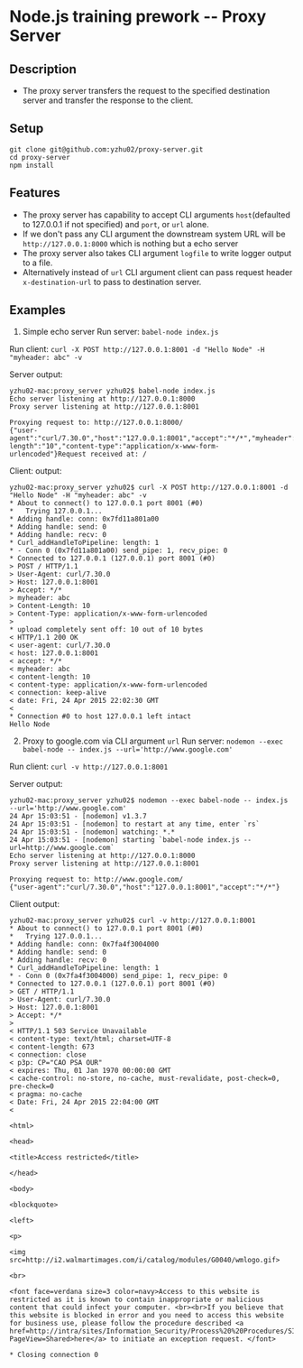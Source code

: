 # Node.js training prework -- Proxy Server

## Description
* The proxy server transfers the request to the specified destination server and transfer the response to the client.

## Setup
```
git clone git@github.com:yzhu02/proxy-server.git
cd proxy-server
npm install
```

## Features
* The proxy server has capability to accept CLI arguments `host`(defaulted to 127.0.0.1 if not specified) and `port`, or `url` alone.
* If we don't pass any CLI argument the downstream system URL will be `http://127.0.0.1:8000` which is nothing but a echo server
* The proxy server also takes CLI argument `logfile` to write logger output to a file.
* Alternatively instead of `url` CLI argument client can pass request header `x-destination-url` to pass to destination server.

## Examples
1) Simple echo server
Run server:
`babel-node index.js`

Run client:
`curl -X POST http://127.0.0.1:8001 -d "Hello Node" -H "myheader: abc" -v`

Server output:
```
yzhu02-mac:proxy_server yzhu02$ babel-node index.js
Echo server listening at http://127.0.0.1:8000
Proxy server listening at http://127.0.0.1:8001

Proxying request to: http://127.0.0.1:8000/
{"user-agent":"curl/7.30.0","host":"127.0.0.1:8001","accept":"*/*","myheader":"abc","content-length":"10","content-type":"application/x-www-form-urlencoded"}Request received at: /
```

Client: output: 
```
yzhu02-mac:proxy_server yzhu02$ curl -X POST http://127.0.0.1:8001 -d "Hello Node" -H "myheader: abc" -v
* About to connect() to 127.0.0.1 port 8001 (#0)
*   Trying 127.0.0.1...
* Adding handle: conn: 0x7fd11a801a00
* Adding handle: send: 0
* Adding handle: recv: 0
* Curl_addHandleToPipeline: length: 1
* - Conn 0 (0x7fd11a801a00) send_pipe: 1, recv_pipe: 0
* Connected to 127.0.0.1 (127.0.0.1) port 8001 (#0)
> POST / HTTP/1.1
> User-Agent: curl/7.30.0
> Host: 127.0.0.1:8001
> Accept: */*
> myheader: abc
> Content-Length: 10
> Content-Type: application/x-www-form-urlencoded
> 
* upload completely sent off: 10 out of 10 bytes
< HTTP/1.1 200 OK
< user-agent: curl/7.30.0
< host: 127.0.0.1:8001
< accept: */*
< myheader: abc
< content-length: 10
< content-type: application/x-www-form-urlencoded
< connection: keep-alive
< date: Fri, 24 Apr 2015 22:02:30 GMT
< 
* Connection #0 to host 127.0.0.1 left intact
Hello Node
```

2) Proxy to google.com via CLI argument `url`
Run server:
`nodemon --exec babel-node -- index.js --url='http://www.google.com'`

Run client:
`curl -v http://127.0.0.1:8001`

Server output:
```
yzhu02-mac:proxy_server yzhu02$ nodemon --exec babel-node -- index.js --url='http://www.google.com'
24 Apr 15:03:51 - [nodemon] v1.3.7
24 Apr 15:03:51 - [nodemon] to restart at any time, enter `rs`
24 Apr 15:03:51 - [nodemon] watching: *.*
24 Apr 15:03:51 - [nodemon] starting `babel-node index.js --url=http://www.google.com`
Echo server listening at http://127.0.0.1:8000
Proxy server listening at http://127.0.0.1:8001

Proxying request to: http://www.google.com/
{"user-agent":"curl/7.30.0","host":"127.0.0.1:8001","accept":"*/*"}
```

Client output:
```
yzhu02-mac:proxy_server yzhu02$ curl -v http://127.0.0.1:8001
* About to connect() to 127.0.0.1 port 8001 (#0)
*   Trying 127.0.0.1...
* Adding handle: conn: 0x7fa4f3004000
* Adding handle: send: 0
* Adding handle: recv: 0
* Curl_addHandleToPipeline: length: 1
* - Conn 0 (0x7fa4f3004000) send_pipe: 1, recv_pipe: 0
* Connected to 127.0.0.1 (127.0.0.1) port 8001 (#0)
> GET / HTTP/1.1
> User-Agent: curl/7.30.0
> Host: 127.0.0.1:8001
> Accept: */*
> 
< HTTP/1.1 503 Service Unavailable
< content-type: text/html; charset=UTF-8
< content-length: 673
< connection: close
< p3p: CP="CAO PSA OUR"
< expires: Thu, 01 Jan 1970 00:00:00 GMT
< cache-control: no-store, no-cache, must-revalidate, post-check=0, pre-check=0
< pragma: no-cache
< Date: Fri, 24 Apr 2015 22:04:00 GMT
< 

<html>

<head>

<title>Access restricted</title>

</head>

<body>

<blockquote>

<left>

<p>

<img src=http://i2.walmartimages.com/i/catalog/modules/G0040/wmlogo.gif>

<br>

<font face=verdana size=3 color=navy>Access to this website is restricted as it is known to contain inappropriate or malicious content that could infect your computer. <br><br>If you believe that this website is blocked in error and you need to access this website for business use, please follow the procedure described <a href=http://intra/sites/Information_Security/Process%20%20Procedures/SIG_Exception_Request_Procedure.aspx?PageView=Shared>here</a> to initiate an exception request. </font>

* Closing connection 0
```

